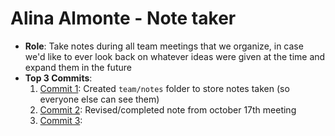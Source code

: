 # Alina Almonte - Note taker
- **Role**: Take notes during all team meetings that we organize, in case we'd like to ever look back on whatever ideas were given at the time and expand them in the future
- **Top 3 Commits**:
  1. [Commit 1](https://github.com/repo/commit1): Created `team/notes` folder to store notes taken (so everyone else can see them)
  2. [Commit 2](https://github.com/repo/commit2): Revised/completed note from october 17th meeting
  3. [Commit 3](https://github.com/repo/commit3): 
